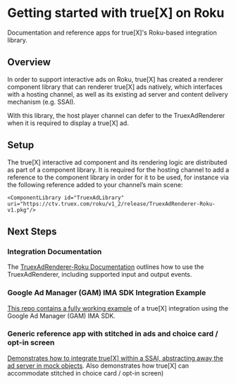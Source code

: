 # Getting started with true[X] on Roku

Documentation and reference apps for true[X]'s Roku-based integration library.

## Overview

In order to support interactive ads on Roku, true[X] has created a renderer component library that can renderer true[X] ads natively, which interfaces with a hosting channel, as well as its existing ad server and content delivery mechanism (e.g. SSAI).

With this library, the host player channel can defer to the TruexAdRenderer when it is required to display a true[X] ad.

## Setup

The true[X] interactive ad component and its rendering logic are distributed as part of a component library. It is required for the hosting channel to add a reference to the component library in order for it to be used, for instance via the following reference added to your channel’s main scene:

    <ComponentLibrary id="TruexAdLibrary" uri="https://ctv.truex.com/roku/v1_2/release/TruexAdRenderer-Roku-v1.pkg"/>

## Next Steps

### Integration Documentation

The [TruexAdRenderer-Roku Documentation](DOCS.md) outlines how to use the TruexAdRenderer, including supported input and output events. 

### Google Ad Manager (GAM) IMA SDK Integration Example

[This repo contains a fully working example](https://github.com/socialvibe/truex-roku-google-ad-manager-reference-app) of a true[X] integration using the Google Ad Manager (GAM) IMA SDK. 

### Generic reference app with stitched in ads and choice card / opt-in screen 

[Demonstrates how to integrate true[X] within a SSAI, abstracting away the ad server in mock objects](https://github.com/socialvibe/truex-roku-reference-app). Also demonstrates how true[X] can accommodate stitched in choice card / opt-in screen)